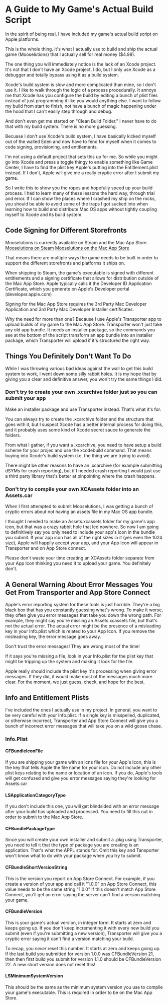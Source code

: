 # A Guide to My Game's Actual Build Script
In the spirit of being real, I have included my game's actual build script on Apple platforms.

This is the whole thing. It's what I actually use to build and ship the actual game (Mooselutions) that I actually sell for real money ($4.99).

The one thing you will immediately notice is the lack of an Xcode project. It's not that I don't have an Xcode project. I do, but I only use Xcode as a debugger and totally bypass using it as a build system.

Xcode's build system is slow and more complicated than mine, so I don't use it. I like to walk through the logic of a process procedurally. It annoys me that Xcode has you configure the build by editing a bunch of plist files instead of just programming it like you would anything else. I want to follow my build from start to finish, not have a bunch of magic happening under the hood that I can't easily step through and debug.

And don't even get me started on "Clean Build Folder." I never have to do that with my build system. There is no more guessing.

Becuase I don't use Xcode's build system, I have basically kicked myself out of the walled Eden and now have to fend for myself when it comes to code signing, provisioning, and entitlements. 

I'm not using a default project that sets this up for me. So while you might go into Xcode and press a toggle thingy to enable something like Game Center, I have to find the plist key Apple's putting into the Entitlement.plist instead. If I don't, Apple will give me a really cryptic error after I submit my game.

So I write this to show you the ropes and hopefully speed up your build process. I had to learn many of these lessons the hard way, through trial and error. If I can show the places where I crashed my ship on the rocks, you should be able to avoid some of the traps I got sucked into when learning how to build and distribute Mac OS apps without tightly coupling myself to Xcode and its build system.

## Code Signing for Different Storefronts
Mooselutions is currently available on Steam and the Mac App Store.
[Mooselutions on Steam](https://store.steampowered.com/app/2287140/Mooselutions/)
[Mooselutions on the Mac App Store](https://apps.apple.com/us/app/mooselutions/id6477404960)

That means there are multiple ways the game needs to be built in order to support the different storefronts and platforms it ships on.

When shipping to Steam, the game's executable is signed with different entitlements and a signing certificate that allows for distribution outside of the Mac App Store. Apple typically calls it the Developer ID Application Certificate, which you generate on Apple's Developer portal (developer.apple.com)

Signing for the Mac App Store requires the 3rd Party Mac Developer Application and 3rd Party Mac Developer Installer certificates. 

Why the need for more than one? Because I use Apple's Transporter app to upload builds of my game to the Mac App Store. Transporter won't just take any old app bundle. It needs an installer package, so the commands you see at the bottom of the script transform an app bundle into an installer package, which Transporter will upload if it's structured the right way.

## Things You Definitely Don't Want To Do
While I was throwing various bad ideas against the wall to get this build system to work, I went down some silly rabbit holes. It is my hope that by giving you a clear and definitive answer, you won't try the same things I did.

### Don't try to create your own .xcarchive folder just so you can submit your app
Make an installer package and use Transporter instead. That's what it's for.

You can always try to create the .xcarchive folder and the structure that goes with it, but I suspect Xcode has a better internal process for doing this, and it probably uses some kind of Xcode secret sauce to generate the folders. 

From what I gather, if you want a .xcarchive, you need to have setup a build scheme for your projec and use the xcodebuild command. That means buying into Xcode's build system (i.e. the thing we are trying to avoid).

There might be other reasons to have an .xcarchive (for example submitting dSYMs for crash reporting), but if I needed crash reporting I would just use a third party library that's better at pinpointing where the crash happens.

### Don't try to compile your own XCAssets folder into an Assets.car
When I first attempted to submit Mooselutions, I was getting a bunch of cryptic errors about not having an assets file in my Mac OS app bundle.

I thought I needed to make an Assets.xcassets folder for my game's app icon, but that was a crazy rabbit hole that led nowhere. So now I am going to definitively say you only need to include your app's icon in the bundle you submit. If your app icon has all of the right sizes in it (yes even the 1024 size), Apple will happily accept your app, and your App Icon will appear in Transporter and on App Store connect.

Please don't waste your time creating an XCAssets folder separate from your App Icon thinking you need it to upload your game. You definitely don't.

## A General Warning About Error Messages You Get From Transporter and App Store Connect
Apple's error reporting system for these tools is just horrible. They're a big black box that has you constantly guessing what's wrong. To make it worse, they often give you error messages that take you down the wrong path. For example, they might say you're missing an Assets.xcassets file, but that's not the actual error. The actual error might be the presence of a misleading key in your Info.plist which is related to your App Icon. If you remove the misleading key, the error message goes away.

Don't trust the error messages! They are wrong most of the time!

If it says you're missing a file, look in your Info.plist for the plist key that might be tripping up the system and making it look for the file.

Apple really should include the plist key it's processing when giving error messages. If they did, it would make most of the messages much more clear. For the moment, we just guess, check, and hope for the best.

## Info and Entitlement Plists
I've included the ones I actually use in my project. In general, you want to be very careful with your Info.plist. If a single key is misspelled, duplicated, or otherwise incorrect, Transporter and App Store Connect will give you a bunch of incorrect error messages that will take you on a wild goose chase.

### Info.Plist

#### CFBundleIconFile
If you are shipping your game with an icns file for your App's Icon, this is the key that tells Apple the file name for your icon. Do not include any other plist keys relating to the name or location of an icon. If you do, Apple's tools will get confused and give you error messages saying they're looking for Assets.car

#### LSApplicationCategoryType
If you don't include this one, you will get blindsided with an error message after your build has uploaded and processed. You need to fill this out in order to submit to the Mac App Store.

#### CFBundlePackageType
Since you will create your own installer and submit a .pkg using Transporter, you need to tell it that the type of package you are creating is an application. That's what the APPL stands for. Omit this key and Tansporter won't know what to do with your package when you try to submit.

#### CFBundleShortVersionString
This is the version you report on App Store Connect. For example, if you create a version of your app and call it "1.0.0" on App Store Connect, this value needs to be the same string "1.0.0" If this doesn't match App Store Connect, you'll get an error saying the server can't find a version matching your game.

#### CFBundleVersion
This is your game's actual version, in integer form. It starts at zero and keeps going up. If you don't keep incrementing it with every new build you submit (even if you're submitting a new version), Transporter will give you a cryptic error saying it can't find a version matching your build.

To recap, you *never* reset this number. It starts at zero and keeps going up. If the last build you submitted for version 1.0.0 was CFBundleVersion 21, then then first build you submit for version 1.1.0 should be CFBundleVersion 22. A new short version does not reset this!

#### LSMinimumSystemVersion
This should be the same as the minimum system version you use to compile your game's executable. This is required in order to be on the Mac App Store.
